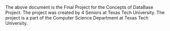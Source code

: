 The above document is the Final Project for the Concepts of DataBase Project. The project was created by 4 Seniors at Texas Tech University. The project is a part of the Computer Science Department at Texas Tech University.